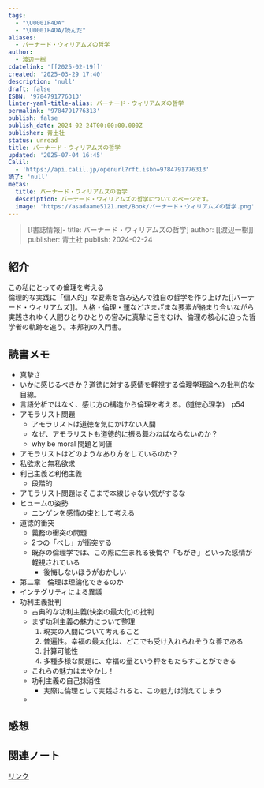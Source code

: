 ```yaml
---
tags:
  - "\U0001F4DA"
  - "\U0001F4DA/読んだ"
aliases:
  - バーナード・ウィリアムズの哲学
author:
  - 渡辺一樹
cdatelink: '[[2025-02-19]]'
created: '2025-03-29 17:40'
description: 'null'
draft: false
ISBN: '9784791776313'
linter-yaml-title-alias: バーナード・ウィリアムズの哲学
permalink: '9784791776313'
publish: false
publish_date: 2024-02-24T00:00:00.000Z
publisher: 青土社
status: unread
title: バーナード・ウィリアムズの哲学
updated: '2025-07-04 16:45'
Calil:
  - 'https://api.calil.jp/openurl?rft.isbn=9784791776313'
読了: 'null'
metas:
  title: バーナード・ウィリアムズの哲学
  description: バーナード・ウィリアムズの哲学についてのページです。
  image: 'https://asadaame5121.net/Book/バーナード・ウィリアムズの哲学.png'
---
```

>[!書誌情報]-
>title: バーナード・ウィリアムズの哲学]
>author: [[渡辺一樹]]
>publisher: 青土社
>publish: 2024-02-24

## 紹介

この私にとっての倫理を考える  
倫理的な実践に「個人的」な要素を含み込んで独自の哲学を作り上げた[[バーナード・ウィリアムズ]]。人格・倫理・運などさまざまな要素が絡まり合いながら実践されゆく人間ひとりひとりの営みに真摯に目をむけ、倫理の核心に迫った哲学者の軌跡を追う。本邦初の入門書。
## 読書メモ
- 真摯さ
- いかに感じるべきか？道徳に対する感情を軽視する倫理学理論への批判的な目線。
- 言語分析ではなく、感じ方の構造から倫理を考える。(道徳心理学)　p54
- アモラリスト問題
	- アモラリストは道徳を気にかけない人間
	- なぜ、アモラリストも道徳的に振る舞わねばならないのか？
	- why be moral 問題と同値
- アモラリストはどのようなあり方をしているのか？
- 私欲求と無私欲求
- 利己主義と利他主義
	- 段階的
- アモラリスト問題はそこまで本線じゃない気がするな
- ヒュームの姿勢
	- ニンゲンを感情の束として考える
- 道徳的衝突
	- 義務の衝突の問題
	- 2つの「べし」が衝突する
	- 既存の倫理学では、この際に生まれる後悔や「もがき」といった感情が軽視されている
		- 後悔しないほうがおかしい
- 第二章　倫理は理論化できるのか
- インテグリティによる異議
- 功利主義批判
	- 古典的な功利主義(快楽の最大化)の批判
	- まず功利主義の魅力について整理
		1. 現実の人間について考えること
		2. 普遍性。幸福の最大化は、どこでも受け入れられそうな善である
		3. 計算可能性
		4. 多種多様な問題に、幸福の量という秤をもたらすことができる
	- これらの魅力はまやかし！
	- 功利主義の自己抹消性
		- 実際に倫理として実践されると、この魅力は消えてしまう
	- 
## 感想
## 関連ノート

<a href="https://asadaame5121.net/9784791776313" class="u-url">リンク</a>
